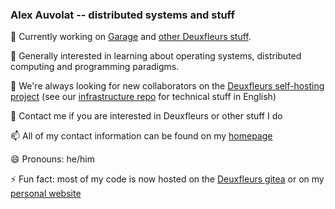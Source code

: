 ### Alex Auvolat -- distributed systems and stuff

🔭 Currently working on [Garage](https://garagehq.deuxfleurs.fr/) and [other Deuxfleurs stuff](https://git.deuxfleurs.fr/Deuxfleurs).

🌱 Generally interested in learning about operating systems, distributed computing and programming paradigms.

👯 We're always looking for new collaborators on the [Deuxfleurs self-hosting project](https://deuxfleurs.fr) (see our [infrastructure repo](https://git.deuxfleurs.fr/Deuxfleurs/nixcfg) for technical stuff in English)

💬 Contact me if you are interested in Deuxfleurs or other stuff I do

📫 All of my contact information can be found on my [homepage](https://adnab.me)

😄 Pronouns: he/him

⚡ Fun fact: most of my code is now hosted on the [Deuxfleurs gitea](https://git.deuxfleurs.fr/lx/) or on my [personal website](https://git.adnab.me/)
